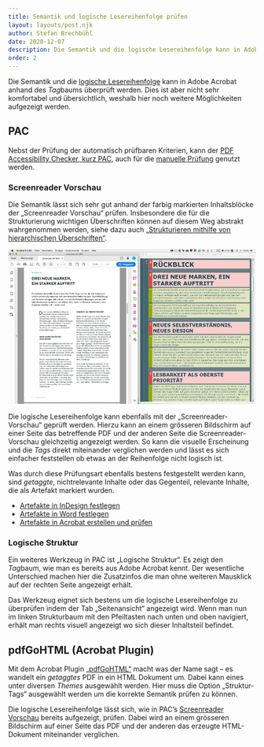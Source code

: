 ```yaml
---
title: Semantik und logische Lesereihenfolge prüfen
layout: layouts/post.njk
author: Stefan Brechbühl
date: 2020-12-07
description: Die Semantik und die logische Lesereihenfolge kann in Adobe Acrobat anhand des *Tag*baums überprüft werden. Dies ist aber nicht sehr komfortabel und übersichtlich, weshalb hier noch weitere Möglichkeiten aufgezeigt werden.
order: 2
---
```


Die Semantik und die [logische Lesereihenfolge](/de/glossary/#logische-lesereihenfolge) kann in Adobe Acrobat anhand des *Tag*baums überprüft werden. Dies ist aber nicht sehr komfortabel und übersichtlich, weshalb hier noch weitere Möglichkeiten aufgezeigt werden.

## PAC

Nebst der Prüfung der automatisch prüfbaren Kriterien, kann der [PDF Accessibility Checker, kurz PAC,](/de/glossary/#pac) auch für die [manuelle Prüfung](/de/glossary/#manuelle-prüfung) genutzt werden.

### Screenreader Vorschau

Die Semantik lässt sich sehr gut anhand der farbig markierten Inhaltsblöcke der „Screenreader Vorschau“ prüfen. Insbesondere die für die Strukturierung wichtigen Überschriften können auf diesem Weg abstrakt wahrgenommen werden, siehe dazu auch [„Strukturieren mithilfe von hierarchischen Überschriften“](/de/basics/general/structure-with-the-help-of-multi-level-headings/).

![Bildschirmfoto: Auf der linken Seite ist das PDF im Acrobat geöffnet. Rechts befindet sich das gleiche PDF in der Screenreader-Vorschau von PAC.](src/assets/img/acrobat_and_pac-screenreader-preview.png)

Die logische Lesereihenfolge kann ebenfalls mit der „Screenreader-Vorschau“ geprüft werden. Hierzu kann an einem grösseren Bildschirm auf einer Seite das betreffende PDF und der anderen Seite die Screenreader-Vorschau gleichzeitig angezeigt werden. So kann die visuelle Erscheinung und die _Tags_ direkt miteinander verglichen werden und lässt es sich einfacher feststellen ob etwas an der Reihenfolge nicht logisch ist.

Was durch diese Prüfungsart ebenfalls bestens festgestellt werden kann, sind _getaggte_, nichtrelevante Inhalte oder das Gegenteil, relevante Inhalte, die als Artefakt markiert wurden.

- [Artefakte in InDesign festlegen](/de/basics/indesign/defining-artifacts-in-indesign/)
- [Artefakte in Word festlegen](/de/basics/word/defining-artifacts-in-word/)
- [Artefakte in Acrobat erstellen und prüfen](/de/basics/acrobat/create-and-check-artifacts-in-acrobat/)

### Logische Struktur

Ein weiteres Werkzeug in PAC ist „Logische Struktur“. Es zeigt den *Tag*baum, wie man es bereits aus Adobe Acrobat kennt. Der wesentliche Unterschied machen hier die Zusatzinfos die man ohne weiteren Mausklick auf der rechten Seite angezeigt erhält.

Das Werkzeug eignet sich bestens um die logische Lesereihenfolge zu überprüfen indem der Tab „Seitenansicht“ angezeigt wird. Wenn man nun im linken Strukturbaum mit den Pfeiltasten nach unten und oben navigiert, erhält man rechts visuell angezeigt wo sich dieser Inhaltsteil befindet.

## pdfGoHTML (Acrobat Plugin)

Mit dem Acrobat Plugin [„pdfGoHTML“](https://www.callassoftware.com/de/produkte/pdfgohtml) macht was der Name sagt – es wandelt ein _getaggtes_ PDF in ein HTML Dokument um. Dabei kann eines unter diversen _Themes_ ausgewählt werden. Hier muss die Option „Struktur-Tags“ ausgewählt werden um die korrekte Semantik prüfen zu können.

Die logische Lesereihenfolge lässt sich, wie in PAC’s [Screenreader Vorschau](#screenreader-vorschau) bereits aufgezeigt, prüfen. Dabei wird an einem grösseren Bildschirm auf einer Seite das PDF und der anderen das erzeugte HTML-Dokument miteinander verglichen.
